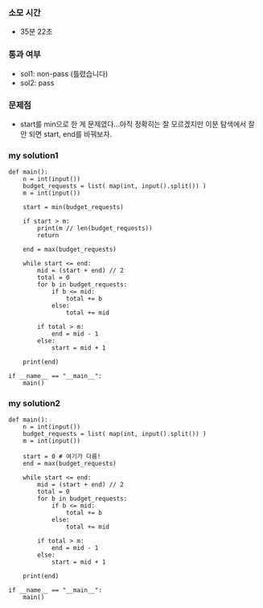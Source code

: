 ### 소모 시간
- 35분 22초

### 통과 여부
- sol1: non-pass (틀렸습니다)
- sol2: pass

### 문제점
- start를 min으로 한 게 문제였다...아직 정확히는 잘 모르겠지만 이분 탐색에서 잘 안 되면 start, end를 바꿔보자.

### my solution1
```
def main():
    n = int(input())
    budget_requests = list( map(int, input().split()) )
    m = int(input())

    start = min(budget_requests)

    if start > m:
        print(m // len(budget_requests))
        return

    end = max(budget_requests)

    while start <= end:
        mid = (start + end) // 2
        total = 0
        for b in budget_requests:
            if b <= mid:
                total += b
            else:
                total += mid
        
        if total > m:
            end = mid - 1
        else:
            start = mid + 1
    
    print(end)

if __name__ == "__main__":
    main()
```

### my solution2
```
def main():
    n = int(input())
    budget_requests = list( map(int, input().split()) )
    m = int(input())

    start = 0 # 여기가 다름!
    end = max(budget_requests)

    while start <= end:
        mid = (start + end) // 2
        total = 0
        for b in budget_requests:
            if b <= mid:
                total += b
            else:
                total += mid
        
        if total > m:
            end = mid - 1
        else:
            start = mid + 1
    
    print(end)

if __name__ == "__main__":
    main()
```
